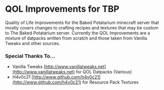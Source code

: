 # QOL Improvements for TBP
 Quality of Life Improvements for the Baked Potatarium minecraft server that mostly covers changes to crafting recipes and textures that may be custom to The Baked Potatarium server. Currently the QOL Improvements are a mixture of datpacks written from scratch and those taken from Vanilla Tweaks and other sources.

### Special Thanks To...
 - Vanilla Tweaks [http://www.vanillatweaks.net](http://www.vanillatweaks.net) for QOL Datpacks (Various)
 - H4v0c21 [http://www.github.com/h4v0c21](http://www.github.com/h4v0c21) for Resource Pack Textures
